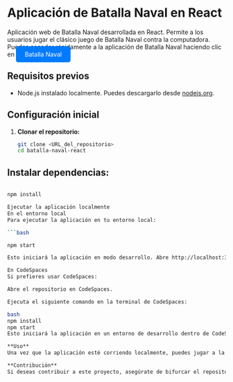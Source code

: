 # Aplicación de Batalla Naval en React

Aplicación web de Batalla Naval desarrollada en React. Permite a los usuarios jugar el clásico juego de Batalla Naval contra la computadora. Puedes acceder rápidamente a la aplicación de Batalla Naval haciendo clic en <a href="http://localhost:3000/" style="background-color: #007BFF; color: white; padding: 10px 20px; border-radius: 5px; text-decoration: none;">Batalla Naval</a>

## Requisitos previos

- Node.js instalado localmente. Puedes descargarlo desde [nodejs.org](https://nodejs.org/).

## Configuración inicial

1. **Clonar el repositorio:**

   ```bash
   git clone <URL_del_repositorio>
   cd batalla-naval-react

## Instalar dependencias:

```bash

npm install

Ejecutar la aplicación localmente
En el entorno local
Para ejecutar la aplicación en tu entorno local:

```bash

npm start

Esto iniciará la aplicación en modo desarrollo. Abre http://localhost:3000 en tu navegador para ver la aplicación.

En CodeSpaces
Si prefieres usar CodeSpaces:

Abre el repositorio en CodeSpaces.

Ejecuta el siguiente comando en la terminal de CodeSpaces:

bash
npm install
npm start
Esto iniciará la aplicación en un entorno de desarrollo dentro de CodeSpaces.

**Uso**
Una vez que la aplicación esté corriendo localmente, puedes jugar a la Batalla Naval directamente desde tu navegador.

**Contribución**
Si deseas contribuir a este proyecto, asegúrate de bifurcar el repositorio y enviar pull requests. Agradecemos cualquier mejora o corrección de errores.
